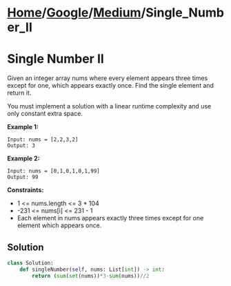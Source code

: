 # [Home](./../..)/[Google](./..)/[Medium](./)/Single_Number_II
<h1>Single Number II</h1>

<p>
Given an integer array nums where every element appears three times except for one, which appears exactly once. Find the single element and return it.
</p>
<p>
You must implement a solution with a linear runtime complexity and use only constant extra space.
</p>

<b>Example 1:</b>

    Input: nums = [2,2,3,2]
    Output: 3
 
<b>Example 2:</b>

    Input: nums = [0,1,0,1,0,1,99]
    Output: 99

<b>Constraints:</b>

- 1 <= nums.length <= 3 * 104
- -231 <= nums[i] <= 231 - 1
- Each element in nums appears exactly three times except for one element which appears once.

<h2>Solution</h2>

```python
class Solution:
    def singleNumber(self, nums: List[int]) -> int:
        return (sum(set(nums))*3-sum(nums))//2
```
